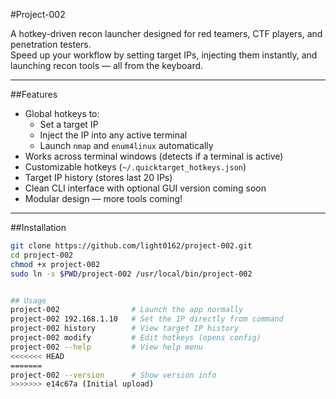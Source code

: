 #Project-002

A hotkey-driven recon launcher designed for red teamers, CTF players, and penetration testers.  
Speed up your workflow by setting target IPs, injecting them instantly, and launching recon tools — all from the keyboard.

---

##Features

- Global hotkeys to:
  - Set a target IP
  - Inject the IP into any active terminal
  - Launch `nmap` and `enum4linux` automatically
-  Works across terminal windows (detects if a terminal is active)
-  Customizable hotkeys (`~/.quicktarget_hotkeys.json`)
-  Target IP history (stores last 20 IPs)
-  Clean CLI interface with optional GUI version coming soon
-  Modular design — more tools coming!

---

##Installation

```bash
git clone https://github.com/light0162/project-002.git
cd project-002
chmod +x project-002
sudo ln -s $PWD/project-002 /usr/local/bin/project-002


## Usage
project-002                # Launch the app normally
project-002 192.168.1.10   # Set the IP directly from command
project-002 history        # View target IP history
project-002 modify         # Edit hotkeys (opens config)
project-002 --help         # View help menu
<<<<<<< HEAD
=======
project-002 --version      # Show version info
>>>>>>> e14c67a (Initial upload)
